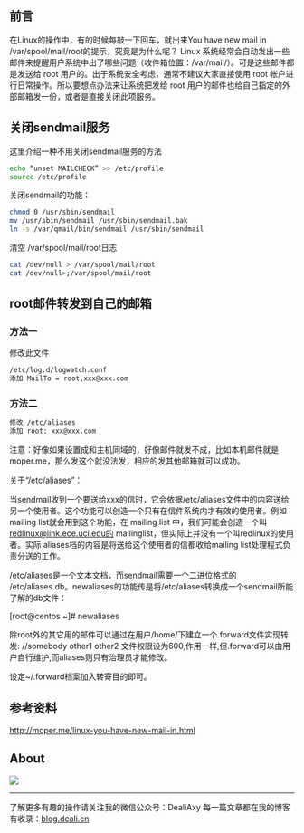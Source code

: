 ## 前言
在Linux的操作中，有的时候每敲一下回车，就出来You have new mail in /var/spool/mail/root的提示，究竟是为什么呢？
Linux 系统经常会自动发出一些邮件来提醒用户系统中出了哪些问题（收件箱位置：/var/mail/）。可是这些邮件都是发送给 root 用户的。出于系统安全考虑，通常不建议大家直接使用 root 帐户进行日常操作。所以要想点办法来让系统把发给 root 用户的邮件也给自己指定的外部邮箱发一份，或者是直接关闭此项服务。

## 关闭sendmail服务
这里介绍一种不用关闭sendmail服务的方法
```bash
echo “unset MAILCHECK” >> /etc/profile
source /etc/profile
```

关闭sendmail的功能：
```bash
chmod 0 /usr/sbin/sendmail
mv /usr/sbin/sendmail /usr/sbin/sendmail.bak
ln -s /var/qmail/bin/sendmail /usr/sbin/sendmail
```

清空 /var/spool/mail/root日志
```bash
cat /dev/null > /var/spool/mail/root
cat /dev/null>;/var/spool/mail/root
```

## root邮件转发到自己的邮箱
### 方法一
修改此文件
```bash
/etc/log.d/logwatch.conf
添加 MailTo = root,xxx@xxx.com
```

### 方法二
```bash
修改 /etc/aliases
添加 root: xxx@xxx.com
```

注意：好像如果设置成和主机同域的，好像邮件就发不成，比如本机邮件就是moper.me，那么发这个就没法发，相应的发其他邮箱就可以成功。

关于“/etc/aliases”：

当sendmail收到一个要送给xxx的信时，它会依据/etc/aliases文件中的内容送给另一个使用者。这个功能可以创造一个只有在信件系统内才有效的使用者。例如mailing list就会用到这个功能，在 mailing list 中，我们可能会创造一个叫 redlinux@link.ece.uci.edu的 mailinglist，但实际上并没有一个叫redlinux的使用者。实际 aliases档的内容是将送给这个使用者的信都收给mailing list处理程式负责分送的工作。

/etc/aliases是一个文本文档，而sendmail需要一个二进位格式的 /etc/aliases.db。newaliases的功能传是将/etc/aliases转换成一个sendmail所能了解的db文件：

[root@centos ~]# newaliases

除root外的其它用的邮件可以通过在用户/home/下建立一个.forward文件实现转发:
//somebody
other1
other2
文件权限设为600,作用一样,但.forward可以由用户自行维护,而aliases则只有治理员才能修改。

设定~/.forward档案加入转寄目的即可。

## 参考资料
http://moper.me/linux-you-have-new-mail-in.html


## About
![](https://upload-images.jianshu.io/upload_images/8869373-901590e019f6f85b.png?imageMogr2/auto-orient/strip%7CimageView2/2/w/1240)

---------------
了解更多有趣的操作请关注我的微信公众号：DealiAxy
每一篇文章都在我的博客有收录：[blog.deali.cn](http://blog.deali.cn)
